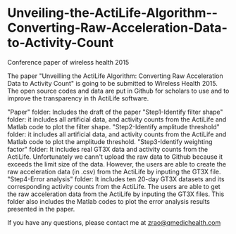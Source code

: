 # Unveiling-the-ActiLife-Algorithm--Converting-Raw-Acceleration-Data-to-Activity-Count
Conference paper of wireless health 2015

The paper "Unveilling the ActiLife Algorithm: Converting Raw Acceleration Data to Activity Count" is going to be submitted to Wireless Health 2015.
The open source codes and data are put in Github for scholars to use and to improve the transparency in th ActiLife software. 

"Paper" folder: Includes the draft of the paper
"Step1-Identify filter shape" folder: it includes all artificial data, and activity counts from the ActiLife and Matlab code to plot the filter shape.
"Step2-Identify amplitude threshold" folder: it includes all artificial data, and activity counts from the ActiLife and Matlab code to plot the amplitude threshold.
"Step3-Identify weighting factor" folder: It includes real GT3X data and activity counts from the ActiLife. Unfortunately we cann't upload the raw data to Github because it exceeds the limit size of the data.
However, the users are able to create the raw acceleration data (in .csv) from the ActiLife by inputing the GT3X file.
"Step4-Error analysis" folder: It includes ten 20-day GT3X datasets and its corresponding activity counts from the ActiLife. The users are able to get the raw
acceleration data from the ActiLife by inputing the GT3X files. This folder also includes the Matlab codes to plot the error analysis results presented in the paper.

If you have any questions, please contact me at zrao@qmedichealth.com
